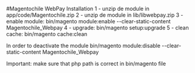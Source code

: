 #Magentochile WebPay
Installation
1 - unzip de module in app/code/Magentochile.zip
2 - unzip de module in lib/libwebpay.zip
3 - enable module: bin/magento module:enable --clear-static-content Magentochile_Webpay
4 - upgrade: bin/magento setup:upgrade
5 - clean cache: bin/magento cache:clean

In order to deactivate the module bin/magento module:disable --clear-static-content Magentochile_Webpay

Important: make sure that php path is correct in bin/magento file
